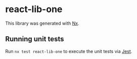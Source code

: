# react-lib-one

This library was generated with [Nx](https://nx.dev).

## Running unit tests

Run `nx test react-lib-one` to execute the unit tests via [Jest](https://jestjs.io).
